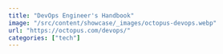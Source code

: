 ```yaml
---
title: "DevOps Engineer's Handbook"
image: "/src/content/showcase/_images/octopus-devops.webp"
url: "https://octopus.com/devops/"
categories: ["tech"]
---
```

